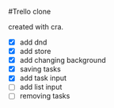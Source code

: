 #Trello clone

created with cra.

- [x] add dnd
- [x] add store
- [x] add changing background
- [x] saving tasks
- [x] add task input
- [ ] add list input
- [ ] removing tasks
